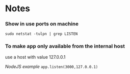 # Notes

### Show in use ports on machine

`sudo netstat -tulpn | grep LISTEN`

### To make app only available from the internal host

use a host with value 127.0.0.1

_NodeJS example_
`app.listen(3000,127.0.0.1)`
